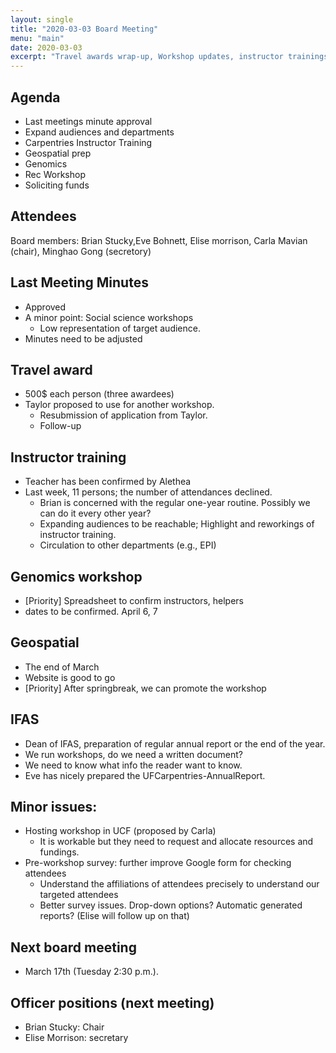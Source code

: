 ```yaml
---
layout: single
title: "2020-03-03 Board Meeting"
menu: "main"
date: 2020-03-03
excerpt: "Travel awards wrap-up, Workshop updates, instructor trainings and more"
---
```

## Agenda
* Last meetings minute approval
* Expand audiences and departments
* Carpentries Instructor Training
* Geospatial prep
* Genomics
* Rec Workshop
* Soliciting funds

## Attendees
Board members: Brian Stucky,Eve Bohnett, Elise morrison, Carla Mavian (chair), Minghao Gong (secretory)

## Last Meeting Minutes
* Approved
* A minor point: Social science workshops
	* Low representation of target audience.
* Minutes need to be adjusted

## Travel award
* 500$ each person (three awardees)
* Taylor proposed to use for another workshop. 
	* Resubmission of application from Taylor.
	* Follow-up

## Instructor training
* Teacher has been confirmed by Alethea
* Last week, 11 persons; the number of attendances declined.
	* Brian is concerned with the regular one-year routine. Possibly we can do it every other year?
	* Expanding audiences to be reachable; Highlight and reworkings of instructor training. 
	* Circulation to other departments (e.g., EPI)

## Genomics workshop
* [Priority] Spreadsheet to confirm instructors, helpers
* dates to be confirmed. April 6, 7

## Geospatial 
* The end of March
* Website is good to go
* [Priority] After springbreak, we can promote the workshop

## IFAS
* Dean of IFAS, preparation of regular annual report or the end of the year. 
* We run workshops, do we need a written document?
* We need to know what info the reader want to know. 
* Eve has nicely prepared the UFCarpentries-AnnualReport. 

## Minor issues:
* Hosting workshop in UCF (proposed by Carla)
	* It is workable but they need to request and allocate resources and fundings.
* Pre-workshop survey: further improve Google form for checking attendees 
	* Understand the affiliations of attendees precisely to understand our targeted attendees
	* Better survey issues. Drop-down options? Automatic generated reports? (Elise will follow up on that)

## Next board meeting
* March 17th (Tuesday 2:30 p.m.).

## Officer positions (next meeting)
* Brian Stucky: Chair 
* Elise Morrison: secretary






